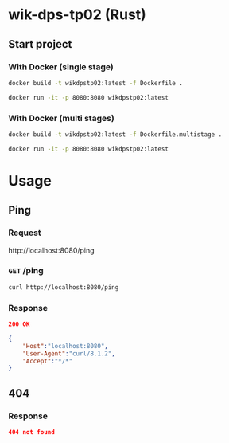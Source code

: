 # wik-dps-tp02 (Rust)

## Start project 

### With Docker (single stage)
```sh
docker build -t wikdpstp02:latest -f Dockerfile .

docker run -it -p 8080:8080 wikdpstp02:latest
```

### With Docker (multi stages)
```sh
docker build -t wikdpstp02:latest -f Dockerfile.multistage .

docker run -it -p 8080:8080 wikdpstp02:latest
```

# Usage

## Ping
### Request
http://localhost:8080/ping

###  `GET` /ping
```sh
curl http://localhost:8080/ping
```
### Response
```json
200 OK

{
    "Host":"localhost:8080",
    "User-Agent":"curl/8.1.2",
    "Accept":"*/*"
}
```

## 404

### Response
```json
404 not found
```
